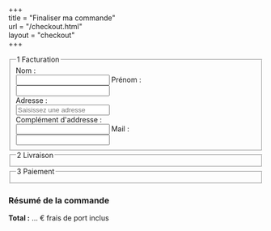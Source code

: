 +++  
title = "Finaliser ma commande"  
url    = "/checkout.html"  
layout = "checkout"  
+++
<!-- Pour Mondial Relay -->
<script src="//ajax.googleapis.com/ajax/libs/jquery/2.2.4/jquery.min.js"></script>
<script src="//unpkg.com/leaflet/dist/leaflet.js"></script>
<link rel="stylesheet" href="//unpkg.com/leaflet/dist/leaflet.css" />
<script src="//widget.mondialrelay.com/parcelshop-picker/jquery.plugin.mondialrelay.parcelshoppicker.min.js"></script>

<!-- Autocomplétion d'adresse via Geoportail -->
<script>
document.addEventListener("DOMContentLoaded", () => {

  // 🔁 Surveille les champs nom, prénom, adresse, mail
  ["nom", "prenom", "adresse", "mail"].forEach(id => {
    const champ = document.getElementById(id);
    if (champ) {
      champ.addEventListener("input", surveillerEtape1);
    }
  });

  const adresseInput = document.getElementById("adresse");
  const cpInput      = document.getElementById("code-postal");
  
	adresseInput.addEventListener("input", async e => {
    const q = e.target.value.trim();
    if (q.length < 3) return;

		const res = await fetch(`https://data.geopf.fr/geocodage/completion?text=${encodeURIComponent(q)}&limit=5&terr=METROPOLE`);

    const data = await res.json();
		//console.log("🔵 Suggestions reçues :", data);

    const cont = document.getElementById("autocomplete-container");
		cont.innerHTML = "";
		cont.style.display = "none";

		let count = 0;
		data.results?.forEach(item => {
			const div = document.createElement("div");
			div.className = "suggestion";
			div.textContent = item.fulltext || `${item.number} ${item.street} ${item.city}`;
			div.addEventListener("click", () => {
				adresseInput.value = div.textContent;
				remplirAdresseGeo(item);
				cont.innerHTML = "";
				cont.style.display = "none";
			});
			cont.appendChild(div);
			count++;
		});

		cont.style.display = count ? "block" : "none"

  });

	// document.getElementById("bouton-relai").addEventListener("click", afficherPopupMondialRelay);

	const cp = localStorage.getItem('codePostal')?.trim() || "";
	const ville = localStorage.getItem('ville')?.trim() || "";

	$("#Zone_Widget").MR_ParcelShopPicker({
		Target: "#Target_Widget",
		Brand: "CC23JV2D",
		Country: "FR",
		AllowedCountries: "FR",
		Language: "FR",
		EnableGeolocalisatedSearch: "Yes",
		PostCode: cp,
		City: ville,
		NbResults: "10",
		ColLivMod: "24R",
		Responsive: true,
		ShowResultsOnMap: false,
		OnParcelShopSelected: function (data) {
      const zoneInfo = document.getElementById("relai-selectionne");
      const champ = document.getElementById("info-relai");
      if (!zoneInfo || !champ) return;

      const fullName = `<strong>${data.Nom}</strong><br>${data.Adresse1}, ${data.CP} ${data.Ville}`;
      let horaires = "";

      if (data.HoursHtmlTable) {
        const parser = new DOMParser();
        const doc = parser.parseFromString(data.HoursHtmlTable, "text/html");
        const rows = doc.querySelectorAll("table tr");
        const horairesBruts = [];

        rows.forEach(row => {
          const jour = row.querySelector("th")?.textContent?.trim()?.slice(0, 3);
          const tds = row.querySelectorAll("td");
          const heures = Array.from(tds).map(td => td.textContent.trim()).filter(Boolean).join(" / ");
          if (jour) horairesBruts.push({ jour, horaires: heures || "-" });
        });

        const groupes = {};
        horairesBruts.forEach(({ jour, horaires }) => {
          if (!groupes[horaires]) groupes[horaires] = [];
          groupes[horaires].push(jour);
        });

        const joursFR = { Mon: "Lun", Tue: "Mar", Wed: "Mer", Thu: "Jeu", Fri: "Ven", Sat: "Sam", Sun: "Dim" };

        const lignes = Object.entries(groupes).map(([horaires, jours]) => {
          const trad = jours.map(j => joursFR[j] || j);
          const etiquette = trad.length === 1 ? trad[0] : `${trad[0]}–${trad[trad.length - 1]}`;
          return `<div id="horaires-relai"><strong>${etiquette}</strong> : ${horaires}</div>`;
        });

        horaires = lignes.join("");
      }

      const html = `
        <div class="carte-relai">
          <div class="entete-relai"><span class="icone-carte">📍</span><strong>${data.Nom}</strong></div>
          <div class="adresse-relai">${data.Adresse1}<br>${data.CP} ${data.Ville}</div>
          <div class="horaire-relai">
            <div class="horloge">🕒 Horaires :</div>
            <div class="table-horaire">${horaires}</div>
          </div>
        </div>
      `;

      champ.innerHTML = html;
      zoneInfo.style.display = "block";

      window._pointRelaisAdresse = `${data.Nom}, ${data.Adresse1}, ${data.CP} ${data.Ville}`;
      window._pointRelaisId = data.ID;

			// On affiche le bouton de validation du relais
			const boutonValidationRelais = document.getElementById("validation-relais-button");
			boutonValidationRelais.classList.remove("bouton-verrouille");
			boutonValidationRelais.style.display = "block";
			
			// On désactive le bouton de paiment (juste pour donner l'impression au client qu'il doit valider son relais
			const etape3 = document.getElementById("step-3");
			etape3.classList.remove("actif");
			const boutonPaiement = document.getElementById("checkout-button");
			boutonPaiement.classList.add("bouton-verrouille");
    }
	});

	//Affichage du contenu du panier
	afficherPanierDansCheckout();
});

window.addEventListener("panierMisAJour", () => {
  afficherPanierDansCheckout();
});

function afficherPanierDansCheckout() {
	const panierJSON = localStorage.getItem("panier");
	if (!panierJSON) return;

	let total = 0;
	const panier = JSON.parse(panierJSON);
	const ul = document.getElementById("panier-resume");

	ul.innerHTML = "";
	panier.forEach(article => {
		const li = document.createElement("li");
		li.innerHTML = `
			<div style="display:flex; gap:10px; margin-bottom:10px;">
				<img src="${article.image}" alt="${article.nom}" style="height:48px; width:auto; border-radius:4px;">
				<div>
					<strong>${article.nom}</strong><br>
					<span style="font-size:0.9em;">${article.description}</span><br>
					<span>${article.quantite} × ${article.prix}${article.monnaie}</span>
				</div>
			</div>
		`;
		ul.appendChild(li);
		total += article.prix * article.quantite;
	});

	document.getElementById("total-commande").innerHTML = `<strong>Total :</strong> ${total} € frais de port inclus`;
  const totalPaiement = document.getElementById("prix-total");
  if (totalPaiement) {
    totalPaiement.innerHTML = `Total : ${total} €`;
  }
}

function remplirAdresseGeo(item) {
  const cp    = item.zipcode || "";
  const ville = item.city || item.oldcity || "";
  const pays  = item.country || "";
  const adresse = item.fulltext || `${item.street}, ${cp} ${ville}`;

  // Préremplit le champ Adresse
  document.getElementById("adresse").value = adresse;

	// Stockage
	localStorage.setItem('codePostal', cp);
	localStorage.setItem('ville', ville);

  window.adresseGoogleValidee = true;

}

function surveillerEtape1() {
  const nom     = document.getElementById("nom").value.trim();
  const prenom  = document.getElementById("prenom").value.trim();
  const adresse = document.getElementById("adresse").value.trim();
  const mail = document.getElementById("mail").value.trim();

  const etape1 = document.getElementById("step-1");
  const etape2 = document.getElementById("step-2");
  const etape3 = document.getElementById("step-3");

  const etape_1_complete = nom && prenom && adresse && mail;

  if (etape_1_complete) {
    etape2.classList.add("actif");
	  // Affiche ou masque les points relais
		// const boutonrelai = document.getElementById("bouton-relai");
		// boutonrelai.style.display = "inline-block";
		const widgetrelai = document.getElementById("zone-widget-relai");
		widgetrelai.style.display = "inline-block";
  } else {
    etape2.classList.remove("actif");
		const widgetrelai = document.getElementById("zone-widget-relai");
		widgetrelai.style.display = "none";

		etape3.classList.remove("actif");
		const boutonPaiement = document.getElementById("checkout-button");
		boutonPaiement.classList.add("bouton-verrouille");
  }
}

function verifierEtatPaiement() {
  const panier = JSON.parse(localStorage.getItem("panier")) || [];
  const boutonStripe = document.getElementById("checkout-button");

  const steps = [
    document.getElementById("step-1"),
    document.getElementById("step-2"),
    document.getElementById("step-3")
  ];

  if (!boutonStripe) return;

  if (panier.length === 0) {
    //boutonStripe.disabled = true;
    //boutonStripe.classList.add("bouton-verrouille");

    // ❌ Retire la classe actif pour les étapes
    steps.forEach(step => step.classList.remove("actif"));
  } else {
   //boutonStripe.disabled = false;
    //boutonStripe.classList.remove("bouton-verrouille");

    // ✅ Ajoute actif pour les étapes si l'adresse est remplie
    surveillerEtape1(); // Cela réactive step-2 et step-3 si conditions sont remplies
  }
}


window.addEventListener("panierMisAJour", function () {
    verifierEtatPaiement();
});

</script>

<div class="checkout-wrapper">
  <div class="checkout-left">
    <form id="checkout-form">
      <!-- Étape 1 : Facturation -->
      <fieldset id="step-1" class="etape actif">
        <legend><span class="etape-numero">1</span> Facturation</legend>
        <label>Nom :<br><input type="text" name="nom" id="nom" required /></label>
        <label>Prénom :<br><input type="text" name="prenom" id="prenom" required /></label>
				<div style="position:relative;">
					<label>Adresse :<br>
						<input type="text" id="adresse" name="adresse" autocomplete="off" required
									 placeholder="Saisissez une adresse" />
					</label>
					<div id="autocomplete-container"></div>
				</div>
        <label>Complément d'addresse :<br><input type="text" name="complement_adresse" id="complement_adresse"/></label>
        <label>Mail :<br><input type="text" name="mail" id="mail" required /></label>
			</fieldset>
      <!-- Étape 2 : Livraison -->
      <fieldset id="step-2" class="etape">
        <legend><span class="etape-numero">2</span> Livraison</legend>
        <div id="livraison-section">
          <div id="bloc-ville-cp" style="display:none; margin-bottom:1em;">
              <input type="text" id="code-postal" name="code-postal" maxlength="5" style="display:none;">
              <input type="text" id="ville" name="ville"  style="display:none;">
          </div>
					<!-- Zone d’intégration directe du widget Mondial Relay -->
					<div id="zone-widget-relai" style="display:none; margin-top:0em;">
						<div id="Zone_Widget"></div>
						<input type="hidden" id="Target_Widget" name="point-relay" />
					</div>
					<!-- Zone d'affichage du point relais choisi -->
					<div id="relai-selectionne" style="display:none; margin-top:0.5em; margin-bottom:0.5em;">
						<div id="titre-relai-selectionne"><strong>Relais sélectionné :</strong></div>
						<div id="info-relai"></div>
					</div>
					<button type="button" id="validation-relais-button" class="bouton-validation-relai  bouton-verrouille" style="display:none">
						Choisir ce point relais
					</button>
        </div>
			</fieldset>
      <!-- Étape 3 : Paiement -->
      <fieldset id="step-3" class="etape">
        <legend><span class="etape-numero">3</span> Paiement</legend>
        <div id="prix-total" style="display:none">Total : ... €</div>
				<button type="button" id="checkout-button" class="bouton-checkout  bouton-verrouille" style="display:none">
          Payer avec Stripe
        </button>
				<script src="https://js.stripe.com/v3/"></script>
      </fieldset>
    </form>
  </div>
	<!-- Résumé commande -->
	<div class="checkout-right">
		<h3>Résumé de la commande</h3>
		<ul id="panier-resume"></ul>
		<p id="total-commande"><strong>Total :</strong> ... € frais de port inclus</p>
	</div>
</div>

<script>
document.getElementById("validation-relais-button").addEventListener("click", function (event) {
	event.preventDefault(); // Empêche la soumission du formulaire
	// On passe à l'étape 3
	const etape3 = document.getElementById("step-3");
	etape3.classList.add("actif");
	
	const prixTotal = document.getElementById("prix-total");
	prixTotal.style.display = "block";

	const boutonPaiement = document.getElementById("checkout-button");
	boutonPaiement.classList.remove("bouton-verrouille");
	boutonPaiement.style.display = "block";

});
document.getElementById("checkout-button").addEventListener("click", function (event) {
  event.preventDefault(); // Empêche la soumission du formulaire

  // Récupération du panier
  let panier = JSON.parse(localStorage.getItem("panier")) || [];

  // Normaliser la monnaie pour Stripe
  panier = panier.map(item => ({
    ...item,
    monnaie: item.monnaie === "€" ? "eur" : item.monnaie
  }));

  // Récupération des données client depuis le formulaire
  const client = {
    nom: document.getElementById("nom").value.trim(),
    prenom: document.getElementById("prenom").value.trim(),
    email: document.getElementById("mail").value.trim(),
    adresse: document.getElementById("adresse").value.trim(),
    complement: document.querySelector("[name='complement_adresse']").value.trim(),
    codePostal: localStorage.getItem("codePostal") || "",
    ville: localStorage.getItem("ville") || "",
    pointRelais: window._pointRelaisAdresse || ""
  };

  // Vérification minimale
  if (!client.email || !/^[^\s@]+@[^\s@]+\.[^\s@]+$/.test(client.email)) {
    alert("Veuillez entrer une adresse email valide.");
    return;
  }

  // Envoi au backend
  fetch("/.netlify/functions/creer-session-checkout", {
    method: "POST",
    headers: { "Content-Type": "application/json" },
    body: JSON.stringify({ panier, client })
  })
  .then(response => {
    if (!response.ok) throw new Error("Réponse serveur non valide");
    return response.json();
  })
  .then(data => {
    if (!data.sessionId) throw new Error("Session Stripe non reçue");

    // ✅ Stocker l'ID de session pour la page success
    localStorage.setItem("stripeSessionId", data.sessionId);
		console.log("Session enregistrée :", data.sessionId);

		if (!window.stripePublicKey || !window.stripePublicKey.startsWith("pk_")) {
			alert("Clé Stripe invalide ou manquante.");
			console.error("❌ Clé Stripe non valide :", window.stripePublicKey);
			return;
		}
    // Redirection vers Stripe Checkout
		const stripe = Stripe(window.stripePublicKey);
    stripe.redirectToCheckout({ sessionId: data.sessionId });
  })
  .catch(error => {
    console.error("💥 Erreur Stripe :", error);
    alert("Erreur : " + error.message);
  });
});
</script>